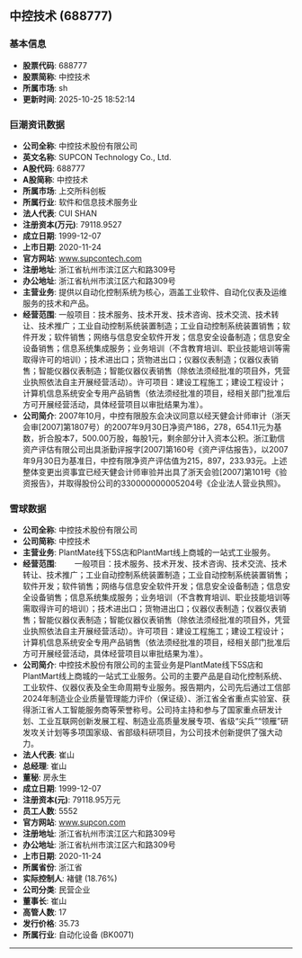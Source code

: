 ## 中控技术 (688777)

### 基本信息

- **股票代码**: 688777
- **股票简称**: 中控技术
- **所属市场**: sh
- **更新时间**: 2025-10-25 18:52:14

### 巨潮资讯数据

- **公司全称**: 中控技术股份有限公司
- **英文名称**: SUPCON Technology Co., Ltd.
- **A股代码**: 688777
- **A股简称**: 中控技术
- **所属市场**: 上交所科创板
- **所属行业**: 软件和信息技术服务业
- **法人代表**: CUI SHAN
- **注册资本(万元)**: 79118.9527
- **成立日期**: 1999-12-07
- **上市日期**: 2020-11-24
- **官方网站**: www.supcontech.com
- **注册地址**: 浙江省杭州市滨江区六和路309号
- **办公地址**: 浙江省杭州市滨江区六和路309号
- **主营业务**: 提供以自动化控制系统为核心，涵盖工业软件、自动化仪表及运维服务的技术和产品。
- **经营范围**: 一般项目：技术服务、技术开发、技术咨询、技术交流、技术转让、技术推广；工业自动控制系统装置制造；工业自动控制系统装置销售；软件开发；软件销售；网络与信息安全软件开发；信息安全设备制造；信息安全设备销售；信息系统集成服务；业务培训（不含教育培训、职业技能培训等需取得许可的培训）；技术进出口；货物进出口；仪器仪表制造；仪器仪表销售；智能仪器仪表制造；智能仪器仪表销售（除依法须经批准的项目外，凭营业执照依法自主开展经营活动）。许可项目：建设工程施工；建设工程设计；计算机信息系统安全专用产品销售（依法须经批准的项目，经相关部门批准后方可开展经营活动，具体经营项目以审批结果为准）。
- **公司简介**: 2007年10月，中控有限股东会决议同意以经天健会计师审计（浙天会审[2007]第1807号）的2007年9月30日净资产186，278，654.11元为基数，折合股本7，500.00万股，每股1元，剩余部分计入资本公积。浙江勤信资产评估有限公司出具浙勤评报字[2007]第160号《资产评估报告》，以2007年9月30日为基准日，中控有限净资产评估值为215，897，233.93元。上述整体变更出资事宜已经天健会计师审验并出具了浙天会验[2007]第101号《验资报告》，并取得股份公司的330000000005204号《企业法人营业执照》。

### 雪球数据

- **公司全称**: 中控技术股份有限公司
- **公司简称**: 中控技术
- **主营业务**: PlantMate线下5S店和PlantMart线上商城的一站式工业服务。
- **经营范围**: 　　一般项目：技术服务、技术开发、技术咨询、技术交流、技术转让、技术推广；工业自动控制系统装置制造；工业自动控制系统装置销售；软件开发；软件销售；网络与信息安全软件开发；信息安全设备制造；信息安全设备销售；信息系统集成服务；业务培训（不含教育培训、职业技能培训等需取得许可的培训）；技术进出口；货物进出口；仪器仪表制造；仪器仪表销售；智能仪器仪表制造；智能仪器仪表销售（除依法须经批准的项目外，凭营业执照依法自主开展经营活动）。许可项目：建设工程施工；建设工程设计；计算机信息系统安全专用产品销售（依法须经批准的项目，经相关部门批准后方可开展经营活动，具体经营项目以审批结果为准）。
- **公司简介**: 中控技术股份有限公司的主营业务是PlantMate线下5S店和PlantMart线上商城的一站式工业服务。公司的主要产品是自动化控制系统、工业软件、仪器仪表及全生命周期专业服务。报告期内，公司先后通过工信部2024年制造业企业质量管理能力评价（保证级）、浙江省全省重点实验室、获得浙江省人工智能服务商等荣誉称号。公司持主持和参与了国家重点研发计划、工业互联网创新发展工程、制造业高质量发展专项、省级“尖兵”“领雁”研发攻关计划等多项国家级、省部级科研项目，为公司技术创新提供了强大动力。
- **法人代表**: 崔山
- **总经理**: 崔山
- **董秘**: 房永生
- **成立日期**: 1999-12-07
- **注册资本(元)**: 79118.95万元
- **员工人数**: 5552
- **官方网站**: www.supcon.com
- **注册地址**: 浙江省杭州市滨江区六和路309号
- **办公地址**: 浙江省杭州市滨江区六和路309号
- **上市日期**: 2020-11-24
- **所属省份**: 浙江省
- **实际控制人**: 褚健 (18.76%)
- **公司分类**: 民营企业
- **董事长**: 崔山
- **高管人数**: 17
- **发行价格**: 35.73
- **所属行业**: 自动化设备 (BK0071)

---